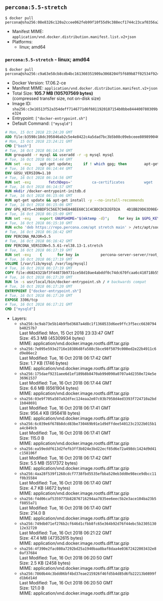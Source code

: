 ## `percona:5.5-stretch`

```console
$ docker pull percona@sha256:08e8326c120a2ccee062feb99f10f55d9c388ecf1744c23caf0356a233ad6ae3
```

-	Manifest MIME: `application/vnd.docker.distribution.manifest.list.v2+json`
-	Platforms:
	-	linux; amd64

### `percona:5.5-stretch` - linux; amd64

```console
$ docker pull percona@sha256:c9a63e58cb8cdb4bc161360351909a3068204f5f689b87f02534f924181c67a5
```

-	Docker Version: 17.06.2-ce
-	Manifest MIME: `application/vnd.docker.distribution.manifest.v2+json`
-	Total Size: **105.7 MB (105707569 bytes)**  
	(compressed transfer size, not on-disk size)
-	Image ID: `sha256:c3e16513f52a354deff7146771d6f6011920187154b0bbe844400780309be324`
-	Entrypoint: `["docker-entrypoint.sh"]`
-	Default Command: `["mysqld"]`

```dockerfile
# Mon, 15 Oct 2018 23:24:20 GMT
ADD file:b3598c18dc395846ab2c5e4e8422c4a5dad7bc3b5b08c09ebceee80989904641 in / 
# Mon, 15 Oct 2018 23:24:21 GMT
CMD ["bash"]
# Tue, 16 Oct 2018 06:14:34 GMT
RUN groupadd -r mysql && useradd -r -g mysql mysql
# Tue, 16 Oct 2018 06:14:44 GMT
RUN set -ex; 	apt-get update; 	if ! which gpg; then 		apt-get install -y --no-install-recommends gnupg; 	fi; 	if ! gpg --version | grep -q '^gpg (GnuPG) 1\.'; then 		 apt-get install -y --no-install-recommends dirmngr; 	fi; 	rm -rf /var/lib/apt/lists/*
# Tue, 16 Oct 2018 06:14:44 GMT
ENV GOSU_VERSION=1.10
# Tue, 16 Oct 2018 06:14:56 GMT
RUN set -ex; 		fetchDeps=' 		ca-certificates 		wget 	'; 	apt-get update; 	apt-get install -y --no-install-recommends $fetchDeps; 	rm -rf /var/lib/apt/lists/*; 		dpkgArch="$(dpkg --print-architecture | awk -F- '{ print $NF }')"; 	wget -O /usr/local/bin/gosu "https://github.com/tianon/gosu/releases/download/$GOSU_VERSION/gosu-$dpkgArch"; 	wget -O /usr/local/bin/gosu.asc "https://github.com/tianon/gosu/releases/download/$GOSU_VERSION/gosu-$dpkgArch.asc"; 		export GNUPGHOME="$(mktemp -d)"; 	gpg --keyserver ha.pool.sks-keyservers.net --recv-keys B42F6819007F00F88E364FD4036A9C25BF357DD4; 	gpg --batch --verify /usr/local/bin/gosu.asc /usr/local/bin/gosu; 	command -v gpgconf > /dev/null && gpgconf --kill all || :; 	rm -r "$GNUPGHOME" /usr/local/bin/gosu.asc; 		chmod +x /usr/local/bin/gosu; 	gosu nobody true; 		apt-get purge -y --auto-remove $fetchDeps
# Tue, 16 Oct 2018 06:14:57 GMT
RUN mkdir /docker-entrypoint-initdb.d
# Tue, 16 Oct 2018 06:15:06 GMT
RUN apt-get update && apt-get install -y --no-install-recommends 		apt-transport-https ca-certificates 		pwgen 	&& rm -rf /var/lib/apt/lists/*
# Tue, 16 Oct 2018 06:15:06 GMT
ENV GPG_KEYS=430BDF5C56E7C94E848EE60C1C4CBDCDCD2EFD2A 	4D1BB29D63D98E422B2113B19334A25F8507EFA5
# Tue, 16 Oct 2018 06:15:09 GMT
RUN set -ex; 	export GNUPGHOME="$(mktemp -d)"; 	for key in $GPG_KEYS; do 		gpg --keyserver ha.pool.sks-keyservers.net --recv-keys "$key"; 	done; 	gpg --export $GPG_KEYS > /etc/apt/trusted.gpg.d/percona.gpg; 	command -v gpgconf > /dev/null && gpgconf --kill all || :; 	rm -r "$GNUPGHOME"; 	apt-key list
# Tue, 16 Oct 2018 06:15:10 GMT
RUN echo 'deb https://repo.percona.com/apt stretch main' > /etc/apt/sources.list.d/percona.list
# Tue, 16 Oct 2018 06:16:42 GMT
ENV PERCONA_MAJOR=5.5
# Tue, 16 Oct 2018 06:16:42 GMT
ENV PERCONA_VERSION=5.5.61-rel38.13-1.stretch
# Tue, 16 Oct 2018 06:17:19 GMT
RUN set -ex; 	{ 		for key in 			percona-server-server/root_password 			percona-server-server/root_password_again 			"percona-server-server-$PERCONA_MAJOR/root-pass" 			"percona-server-server-$PERCONA_MAJOR/re-root-pass" 		; do 			echo "percona-server-server-$PERCONA_MAJOR" "$key" password 'unused'; 		done; 	} | debconf-set-selections; 	apt-get update; 	apt-get install -y 		percona-server-server-$PERCONA_MAJOR=$PERCONA_VERSION 	; 	rm -rf /var/lib/apt/lists/*; 	sed -ri 's/^user\s/#&/' /etc/mysql/my.cnf; 	rm -rf /var/lib/mysql; 	mkdir -p /var/lib/mysql /var/run/mysqld; 	chown -R mysql:mysql /var/lib/mysql /var/run/mysqld; 	chmod 777 /var/run/mysqld; 	find /etc/mysql/ -name '*.cnf' -print0 		| xargs -0 grep -lZE '^(bind-address|log)' 		| xargs -rt -0 sed -Ei 's/^(bind-address|log)/#&/'; 	echo '[mysqld]\nskip-host-cache\nskip-name-resolve' > /etc/mysql/conf.d/docker.cnf
# Tue, 16 Oct 2018 06:17:19 GMT
VOLUME [/var/lib/mysql /var/log/mysql]
# Tue, 16 Oct 2018 06:17:19 GMT
COPY file:d6824321bf3f44873b9731ce58d10ae4abddf0c74dc670fcaa6c410718b55963 in /usr/local/bin/ 
# Tue, 16 Oct 2018 06:17:20 GMT
RUN ln -s usr/local/bin/docker-entrypoint.sh / # backwards compat
# Tue, 16 Oct 2018 06:17:20 GMT
ENTRYPOINT ["docker-entrypoint.sh"]
# Tue, 16 Oct 2018 06:17:20 GMT
EXPOSE 3306/tcp
# Tue, 16 Oct 2018 06:17:21 GMT
CMD ["mysqld"]
```

-	Layers:
	-	`sha256:bc9ab73e5b14b9fbd3687a4d8c1f1360533d6ee9ffc3f5ecc6630794b40257b7`  
		Last Modified: Mon, 15 Oct 2018 23:33:47 GMT  
		Size: 45.3 MB (45309934 bytes)  
		MIME: application/vnd.docker.image.rootfs.diff.tar.gzip
	-	`sha256:7e095e593e2716e10386d8fa588c5bce98f5079c000ed2e22b4911c6d9e86ec2`  
		Last Modified: Tue, 16 Oct 2018 06:17:42 GMT  
		Size: 1.7 KB (1746 bytes)  
		MIME: application/vnd.docker.image.rootfs.diff.tar.gzip
	-	`sha256:175daef9231aee6d1ef189b8b8470ab99d090a0707a4d2350e724e5e36961537`  
		Last Modified: Tue, 16 Oct 2018 06:17:44 GMT  
		Size: 6.6 MB (6561904 bytes)  
		MIME: application/vnd.docker.image.rootfs.diff.tar.gzip
	-	`sha256:03e9f705a507a92dfec124eaa2e07c03b7958d4ed3393f724710a2bd1b848691`  
		Last Modified: Tue, 16 Oct 2018 06:17:41 GMT  
		Size: 956.4 KB (956418 bytes)  
		MIME: application/vnd.docker.image.rootfs.diff.tar.gzip
	-	`sha256:6c039e6f678b8dcd83be730469b91e1d9dffdee540123c2322b015b1a4c849cb`  
		Last Modified: Tue, 16 Oct 2018 06:17:41 GMT  
		Size: 115.0 B  
		MIME: application/vnd.docker.image.rootfs.diff.tar.gzip
	-	`sha256:ea59eddf613d2fefb3ff3b024e3bd22ecf85d6e72a498dc1424d9d41c158106f`  
		Last Modified: Tue, 16 Oct 2018 06:17:42 GMT  
		Size: 5.5 MB (5517372 bytes)  
		MIME: application/vnd.docker.image.rootfs.diff.tar.gzip
	-	`sha256:4aa28f539f1268cdcf7738fbd5535efbba520eb3dd0e98ece9dbcc11f0b35584`  
		Last Modified: Tue, 16 Oct 2018 06:17:40 GMT  
		Size: 4.7 KB (4672 bytes)  
		MIME: application/vnd.docker.image.rootfs.diff.tar.gzip
	-	`sha256:f4d06caf5359775b82876716294aa7835ee6eec5b2e3ace104ba23b5f8855a71`  
		Last Modified: Tue, 16 Oct 2018 06:17:40 GMT  
		Size: 214.0 B  
		MIME: application/vnd.docker.image.rootfs.diff.tar.gzip
	-	`sha256:749db071ef276b2cf646d1cfbb8fc65e364b92d76f44ebc5b230513012e32720`  
		Last Modified: Tue, 16 Oct 2018 06:21:22 GMT  
		Size: 47.4 MB (47352615 bytes)  
		MIME: application/vnd.docker.image.rootfs.diff.tar.gzip
	-	`sha256:4f390e2fac080a7292bd25a1940baa8baf8daa4e03672422003432e80af37684`  
		Last Modified: Tue, 16 Oct 2018 06:20:50 GMT  
		Size: 2.5 KB (2458 bytes)  
		MIME: application/vnd.docker.image.rootfs.diff.tar.gzip
	-	`sha256:7860b44c3bdd06bf4bd37eae215926f46fd5b4d85d6fb22213b0899fd1b6d14d`  
		Last Modified: Tue, 16 Oct 2018 06:20:50 GMT  
		Size: 121.0 B  
		MIME: application/vnd.docker.image.rootfs.diff.tar.gzip
